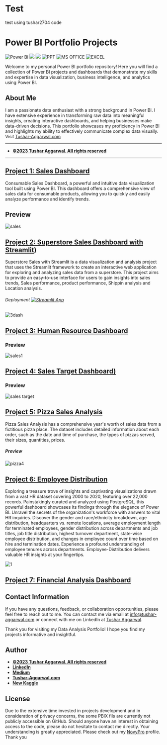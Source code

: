 # Test
test using tushar2704 code

# Power BI Portfolio Projects
![Power Bi](https://img.shields.io/badge/power_bi-F2C811?style=for-the-badge&logo=powerbi&logoColor=black)
![](https://img.shields.io/badge/MySQL-00000F?style=for-the-badge&logo=mysql&logoColor=white)
![](https://img.shields.io/badge/Tableau-E97627?style=for-the-badge&logo=Tableau&logoColor=white)
![PPT](https://img.shields.io/badge/Microsoft_PowerPoint-B7472A?style=for-the-badge&logo=microsoft-powerpoint&logoColor=white)
![MS OFFICE](https://img.shields.io/badge/Microsoft_Office-D83B01?style=for-the-badge&logo=microsoft-office&logoColor=white)
![EXCEL](https://img.shields.io/badge/Microsoft_Excel-217346?style=for-the-badge&logo=microsoft-excel&logoColor=white)


Welcome to my personal Power BI portfolio repository! Here you will find a collection of Power BI projects and dashboards that demonstrate my skills and expertise in data visualization, business intelligence, and analytics using Power BI.

## About Me
I am a passionate data enthusiast with a strong background in Power BI. I have extensive experience in transforming raw data into meaningful insights, creating interactive dashboards, and helping businesses make data-driven decisions. This portfolio showcases my proficiency in Power BI and highlights my ability to effectively communicate complex data visually. Visit [Tushar-Aggarwal.com](https://www.tushar-aggarwal.com/)

---
- [<ins><b>©2023 Tushar Aggarwal. All rights reserved</b></ins>](https://www.tushar-aggarwal.com/)
---
## [Project 1: Sales Dashboard](https://tushar-aggarwal.com/httpsgithubcomtushar2704consumablessalesdashboard)

Consumable Sales Dashboard, a powerful and intuitive data visualization tool built using Power BI. This dashboard offers a comprehensive view of sales data for consumable products, allowing you to quickly and easily analyze performance and identify trends.
## Preview

![sales](https://github.com/tushar2704/tushar2704-GIFs/blob/main/salesd1.gif)

## [Project 2: Superstore Sales Dashboard with Streamlit](https://github.com/soniaguzmanhabegger/La-Table-de-Max))



Superstore Sales with Streamlit is a data visualization and analysis project that uses the Streamlit framework to create an interactive web application for exploring and analyzing sales data from a superstore. This project aims to provide an easy-to-use interface for users to gain insights into sales trends, Sales performance, product performance, Shippin analysis and Location analysis. 
###### Deployment [![Streamlit App](https://static.streamlit.io/badges/streamlit_badge_black_white.svg)](https://tushar2704-superstore-dashboard.streamlit.app/)

![3dash](https://github.com/tushar2704/Superstore-Sales-Dashboard-with-Streamlit/assets/66141195/ca77655e-b101-44e9-b5e7-fcdbf5aae388)




## [Project 3: Human Resource Dashboard](https://www.novypro.com/project/human-resource-dashboard-2)

### Preview

![sales1](https://github.com/tushar2704/tushar2704-GIFs/assets/66141195/90ce1d58-66a4-4957-b58c-bd12911afdc0)


## [Project 4: Sales Target Dashboard)](https://www.novypro.com/project/sales-target-dashboard)

### Preview
![sales target](https://github.com/tushar2704/tushar2704-GIFs/assets/66141195/3e00f77b-8a4d-4f1d-8f84-741de44ec33c)



## [Project 5: Pizza Sales Analysis](https://github.com/tushar2704/Pizza-Sales-Analysis)

Pizza Sales Analysis has a comprehensive year's worth of sales data from a fictitious pizza place. The dataset includes detailed information about each order, such as the date and time of purchase, the types of pizzas served, their sizes, quantities, prices.
##### Preview
![pizza4](https://github.com/tushar2704/Pizza-Sales-Analysis/assets/66141195/64e1be51-11d3-4579-b2ae-9f12d7624fa1)

## [Project 6: Employee Distribution](https://github.com/tushar2704/Employee-Distribution)

Exploring a treasure trove of insights and captivating visualizations drawn from a vast HR dataset covering 2000 to 2020, featuring over 22,000 records. Painstakingly curated and analyzed using PostgreSQL, this powerful dashboard showcases its findings through the elegance of Power BI. Unravel the secrets of the organization's workforce with answers to vital HR inquiries. Discover the gender and race/ethnicity breakdown, age distribution, headquarters vs. remote locations, average employment length for terminated employees, gender distribution across departments and job titles, job title distribution, highest turnover department, state-wise employee distribution, and changes in employee count over time based on hire and termination dates. Experience a profound understanding of employee tenures across departments. Employee-Distribution delivers valuable HR insights at your fingertips.

![1](https://github.com/tushar2704/tushar2704-GIFs/assets/66141195/59e59305-5ab2-44bf-998d-6db6faf30c23)

## [Project 7: Financial Analysis Dashboard](https://www.novypro.com/project/financial-analysis-dashboard-6)



## Contact Information

If you have any questions, feedback, or collaboration opportunities, please feel free to reach out to me. You can contact me via email at [info@tushar-aggarwal.com](mailto:info@tushar-aggarwal.com) or connect with me on LinkedIn at [Tushar Aggarwal](https://www.linkedin.com/in/yourname).

Thank you for visiting my Data Analysis Portfolio! I hope you find my projects informative and insightful.



## Author
- [<ins><b>©2023 Tushar Aggarwal. All rights reserved</b></ins>](https://www.tushar-aggarwal.com/)
- <b>[LinkedIn](https://www.linkedin.com/in/tusharaggarwalinseec/)</b>
- <b>[Medium](https://medium.com/@tushar_aggarwal)</b> 
- <b>[Tushar-Aggarwal.com](https://www.tushar-aggarwal.com/)</b>
- <b>[New Kaggle](https://www.kaggle.com/tagg27)</b> 

  
## License
Due to the extensive time invested in projects development and in consideration of privacy concerns, the some PBIX fils are currently not publicly accessible on GitHub. Should anyone have an interest in obtaining access to the code, please do not hesitate to contact me directly. Your understanding is greatly appreciated. Please check out my [NovyPro](https://www.novypro.com/profile_projects/tusharagg) profile. Thank you

 
 

